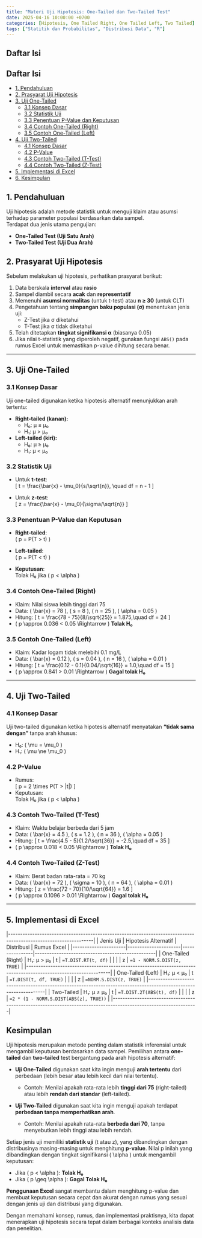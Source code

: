```yaml
---
title: "Materi Uji Hipotesis: One-Tailed dan Two-Tailed Test"
date: 2025-04-16 10:00:00 +0700
categories: [Hipotesis, One Tailed Right, One Tailed Left, Two Tailed]
tags: ["Statitik dan Probabilitas", "Distribusi Data", "R"]
--- 
```


## Daftar Isi
## Daftar Isi
- [1. Pendahuluan](#1-pendahuluan)
- [2. Prasyarat Uji Hipotesis](#2-prasyarat-uji-hipotesis)
- [3. Uji One-Tailed](#3-uji-one-tailed)
  - [3.1 Konsep Dasar](#31-konsep-dasar)
  - [3.2 Statistik Uji](#32-statistik-uji)
  - [3.3 Penentuan P-Value dan Keputusan](#33-penentuan-p-value-dan-keputusan)
  - [3.4 Contoh One-Tailed (Right)](#34-contoh-one-tailed-right)
  - [3.5 Contoh One-Tailed (Left)](#35-contoh-one-tailed-left)
- [4. Uji Two-Tailed](#4-uji-two-tailed)
  - [4.1 Konsep Dasar](#41-konsep-dasar)
  - [4.2 P-Value](#42-p-value)
  - [4.3 Contoh Two-Tailed (T-Test)](#43-contoh-two-tailed-t-test)
  - [4.4 Contoh Two-Tailed (Z-Test)](#44-contoh-two-tailed-z-test)
- [5. Implementasi di Excel](#5-implementasi-di-excel)
- [6. Kesimpulan](#kesimpulan)

## 1. Pendahuluan
Uji hipotesis adalah metode statistik untuk menguji klaim atau asumsi terhadap parameter populasi berdasarkan data sampel.  
Terdapat dua jenis utama pengujian:
- **One-Tailed Test (Uji Satu Arah)**
- **Two-Tailed Test (Uji Dua Arah)**

## 2. Prasyarat Uji Hipotesis
Sebelum melakukan uji hipotesis, perhatikan prasyarat berikut:
1. Data berskala **interval** atau **rasio**
2. Sampel diambil secara **acak** dan **representatif**
3. Memenuhi **asumsi normalitas** (untuk t-test) atau **n ≥ 30** (untuk CLT)
4. Pengetahuan tentang **simpangan baku populasi (σ)** menentukan jenis uji:
   - Z-Test jika σ diketahui
   - T-Test jika σ tidak diketahui
5. Telah ditetapkan **tingkat signifikansi α** (biasanya 0.05)
6. Jika nilai t-statistik yang diperoleh negatif, gunakan fungsi `ABS()` pada rumus Excel untuk memastikan p-value dihitung secara benar.

---

## 3. Uji One-Tailed

### 3.1 Konsep Dasar
Uji one-tailed digunakan ketika hipotesis alternatif menunjukkan arah tertentu:

- **Right-tailed (kanan):**  
  - H₀: μ ≤ μ₀  
  - H₁: μ > μ₀  
- **Left-tailed (kiri):**  
  - H₀: μ ≥ μ₀  
  - H₁: μ < μ₀  

### 3.2 Statistik Uji

- Untuk **t-test**:  
  \[
  t = \frac{\bar{x} - \mu_0}{s/\sqrt{n}}, \quad df = n - 1
  \]

- Untuk **z-test**:  
  \[
  z = \frac{\bar{x} - \mu_0}{\sigma/\sqrt{n}}
  \]

### 3.3 Penentuan P-Value dan Keputusan

- **Right-tailed**:  
  \( p = P(T > t) \)

- **Left-tailed**:  
  \( p = P(T < t) \)

- **Keputusan**:  
  Tolak H₀ jika \( p < \alpha \)

### 3.4 Contoh One-Tailed (Right)
- Klaim: Nilai siswa lebih tinggi dari 75  
- Data: \( \bar{x} = 78 \), \( s = 8 \), \( n = 25 \), \( \alpha = 0.05 \)  
- Hitung:
  \[
  t = \frac{78 - 75}{8/\sqrt{25}} = 1.875,\quad df = 24
  \]
- \( p \approx 0.036 < 0.05 \Rightarrow \) **Tolak H₀**

### 3.5 Contoh One-Tailed (Left)
- Klaim: Kadar logam tidak melebihi 0.1 mg/L  
- Data: \( \bar{x} = 0.12 \), \( s = 0.04 \), \( n = 16 \), \( \alpha = 0.01 \)  
- Hitung:
  \[
  t = \frac{0.12 - 0.1}{0.04/\sqrt{16}} = 1.0,\quad df = 15
  \]
- \( p \approx 0.841 > 0.01 \Rightarrow \) **Gagal tolak H₀**

---

## 4. Uji Two-Tailed

### 4.1 Konsep Dasar
Uji two-tailed digunakan ketika hipotesis alternatif menyatakan **“tidak sama dengan”** tanpa arah khusus:

- H₀: \( \mu = \mu_0 \)  
- H₁: \( \mu \ne \mu_0 \)

### 4.2 P-Value
- Rumus:  
  \[
  p = 2 \times P(T > |t|)
  \]
- Keputusan:  
  Tolak H₀ jika \( p < \alpha \)

### 4.3 Contoh Two-Tailed (T-Test)
- Klaim: Waktu belajar berbeda dari 5 jam  
- Data: \( \bar{x} = 4.5 \), \( s = 1.2 \), \( n = 36 \), \( \alpha = 0.05 \)  
- Hitung:
  \[
  t = \frac{4.5 - 5}{1.2/\sqrt{36}} = -2.5,\quad df = 35
  \]
- \( p \approx 0.018 < 0.05 \Rightarrow \) **Tolak H₀**

### 4.4 Contoh Two-Tailed (Z-Test)
- Klaim: Berat badan rata-rata = 70 kg  
- Data: \( \bar{x} = 72 \), \( \sigma = 10 \), \( n = 64 \), \( \alpha = 0.01 \)  
- Hitung:
  \[
  z = \frac{72 - 70}{10/\sqrt{64}} = 1.6
  \]
- \( p \approx 0.1096 > 0.01 \Rightarrow \) **Gagal tolak H₀**

---

## 5. Implementasi di Excel

|-----------------------------------------------------------------------------------------------------------------|
| Jenis Uji            | Hipotesis Alternatif | Distribusi     | Rumus Excel                                      |
|----------------------|----------------------|----------------|--------------------------------------------------|
| One-Tailed (Right)   | H₁: μ > μ₀           | t              | `=T.DIST.RT(t, df)`                              |
|                      |                      | z              | `=1 - NORM.S.DIST(z, TRUE)`                      |
|-----------------------------------------------------------------------------------------------------------------|
| One-Tailed (Left)    | H₁: μ < μ₀           | t              | `=T.DIST(t, df, TRUE)`                           |
|                      |                      | z              | `=NORM.S.DIST(z, TRUE)`                          |
|-----------------------------------------------------------------------------------------------------------------|
| Two-Tailed           | H₁: μ ≠ μ₀           | t              | `=T.DIST.2T(ABS(t), df)`                         |
|                      |                      | z              | `=2 * (1 - NORM.S.DIST(ABS(z), TRUE))`           |
|-----------------------------------------------------------------------------------------------------------------|

## Kesimpulan 

Uji hipotesis merupakan metode penting dalam statistik inferensial untuk mengambil keputusan berdasarkan data sampel. Pemilihan antara **one-tailed** dan **two-tailed** test bergantung pada arah hipotesis alternatif:

- **Uji One-Tailed** digunakan saat kita ingin menguji **arah tertentu** dari perbedaan (lebih besar atau lebih kecil dari nilai tertentu).  
  - Contoh: Menilai apakah rata-rata lebih **tinggi dari 75** (right-tailed) atau lebih **rendah dari standar** (left-tailed).

- **Uji Two-Tailed** digunakan saat kita ingin menguji apakah terdapat **perbedaan tanpa memperhatikan arah**.  
  - Contoh: Menilai apakah rata-rata **berbeda dari 70**, tanpa menyebutkan lebih tinggi atau lebih rendah.

Setiap jenis uji memiliki **statistik uji** (t atau z), yang dibandingkan dengan distribusinya masing-masing untuk menghitung **p-value**. Nilai p inilah yang dibandingkan dengan tingkat signifikansi \( \alpha \) untuk mengambil keputusan:

- Jika \( p < \alpha \): **Tolak H₀**
- Jika \( p \geq \alpha \): **Gagal Tolak H₀**

**Penggunaan Excel** sangat membantu dalam menghitung p-value dan membuat keputusan secara cepat dan akurat dengan rumus yang sesuai dengan jenis uji dan distribusi yang digunakan.

Dengan memahami konsep, rumus, dan implementasi praktisnya, kita dapat menerapkan uji hipotesis secara tepat dalam berbagai konteks analisis data dan penelitian.